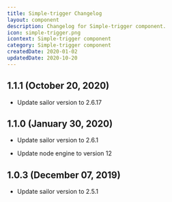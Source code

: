 ```yaml
---
title: Simple-trigger Changelog
layout: component
description: Changelog for Simple-trigger component.
icon: simple-trigger.png
icontext: Simple-trigger component
category: Simple-trigger component
createdDate: 2020-01-02
updatedDate: 2020-10-20
---
```


## 1.1.1 (October 20, 2020)

* Update sailor version to 2.6.17

## 1.1.0 (January 30, 2020)

* Update sailor version to 2.6.1

* Update node engine to version 12

## 1.0.3 (December 07, 2019)

* Update sailor version to 2.5.1
